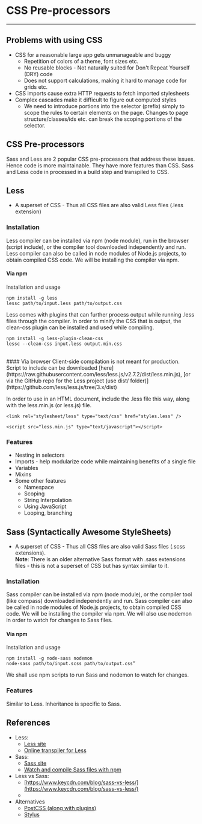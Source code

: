 # CSS Pre-processors
---

## Problems with using CSS
- CSS for a reasonable large app gets unmanageable and buggy
    - Repetition of colors of a theme, font sizes etc.
    - No reusable blocks - Not naturally suited for Don't Repeat Yourself (DRY) code 
    - Does not support calculations, making it hard to manage code for grids etc.
- CSS imports cause extra HTTP requests to fetch imported stylesheets
- Complex cascades make it difficult to figure out computed styles
    - We need to introduce portions into the selector (prefix) simply to scope the rules to certain elements on the page. Changes to page structure/classes/ids etc. can break the scoping portions of the selector.

## CSS Pre-processors
Sass and Less are 2 popular CSS pre-processors that address these issues. Hence code is more maintainable. They have more features than  CSS. Sass and Less code in processed in a build step and transpiled to CSS.

## Less
- A superset of CSS - Thus all CSS files are also valid Less files (.less extension)

### Installation
Less compiler can be installed via npm (node module), run in the browser (script include), or the compiler tool downloaded independently and run. Less compiler can also be called in node modules of Node.js projects, to obtain compiled CSS code. We will be installing the compiler via npm.

#### Via npm
Installation and usage
```
npm install -g less
lessc path/to/input.less path/to/output.css
```
Less comes with plugins that can further process output while running .less files through the compiler. In order to minify the CSS that is output, the clean-css plugin can be installed and used while compiling.
```
npm install -g less-plugin-clean-css
lessc --clean-css input.less output.min.css
```
<br />
#### Via browser
Client-side compilation is not meant for production.  
Script to include can be downloaded [here](https://raw.githubusercontent.com/less/less.js/v2.7.2/dist/less.min.js), [or via the GitHub repo for the Less project (use dist/ folder)](https://github.com/less/less.js/tree/3.x/dist)

In order to use in an HTML document, include the .less file this way, along with the less.min.js (or less.js) file.
```
<link rel="stylesheet/less" type="text/css" href="styles.less" />
```
```
<script src="less.min.js" type="text/javascript"></script>
```

### Features
- Nesting in selectors
- Imports - help modularize code while maintaining benefits of a single file
- Variables
- Mixins
- Some other features
    - Namespace
    - Scoping
    - String Interpolation
    - Using JavaScript
    - Looping, branching

## Sass (Syntactically Awesome StyleSheets)
- A superset of CSS - Thus all CSS files are also valid Sass files (.scss extensions).  
__Note__: There is an older alternative Sass format with .sass extensions files - this is not a superset of CSS but has syntax similar to it.

### Installation
Sass compiler can be installed via npm (node module), or the compiler tool (like compass) downloaded independently and run. Sass compiler can also be called in node modules of Node.js projects, to obtain compiled CSS code. We will be installing the compiler via npm. We will also use nodemon in order to watch for changes to Sass files.
#### Via npm
Installation and usage
```
npm install -g node-sass nodemon
node-sass path/to/input.scss path/to/output.css”
```
We shall use npm scripts to run Sass and nodemon to watch for changes.

### Features
Similar to Less. Inheritance is specific to Sass.

## References
- Less:
    * [Less site](http://lesscss.org/)
    * [Online transpiler for Less](http://less2css.org/)
- Sass:
    * [Sass site](http://sass-lang.com/)
    * [Watch and compile Sass files with npm](https://medium.com/@brianhan/watch-compile-your-sass-with-npm-9ba2b878415b)
- Less vs Sass:
    * [https://www.keycdn.com/blog/sass-vs-less/](https://www.keycdn.com/blog/sass-vs-less/)
    *
- Alternatives
    * [PostCSS (along with plugins)](http://postcss.org/) 
    * [Stylus](http://stylus-lang.com/)
